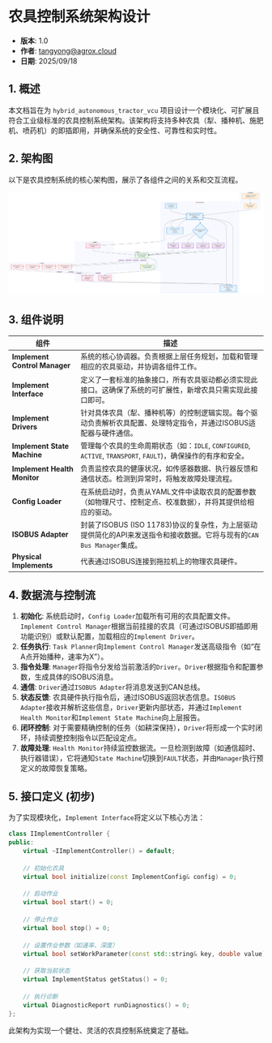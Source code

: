 # 农具控制系统架构设计

- **版本**: 1.0
- **作者**: [tangyong@agrox.cloud](mailto:tangyong@agrox.cloud)
- **日期**: 2025/09/18

## 1. 概述

本文档旨在为 `hybrid_autonomous_tractor_vcu` 项目设计一个模块化、可扩展且符合工业级标准的农具控制系统架构。该架构将支持多种农具（犁、播种机、施肥机、喷药机）的即插即用，并确保系统的安全性、可靠性和实时性。

## 2. 架构图

以下是农具控制系统的核心架构图，展示了各组件之间的关系和交互流程。

![image](https://github.com/qwagrox/hybrid_autonomous_tractor_vcu/blob/main/img/implement_control_architecture_diagram.png)

## 3. 组件说明

| 组件                            | 描述                                                                                |
| ----------------------------- | --------------------------------------------------------------------------------- |
| **Implement Control Manager** | 系统的核心协调器。负责根据上层任务规划，加载和管理相应的农具驱动，并协调各组件工作。                                        |
| **Implement Interface**       | 定义了一套标准的抽象接口，所有农具驱动都必须实现此接口。这确保了系统的可扩展性，新增农具只需实现此接口即可。                            |
| **Implement Drivers**         | 针对具体农具（犁、播种机等）的控制逻辑实现。每个驱动负责解析农具配置、处理特定指令，并通过ISOBUS适配器与硬件通信。                      |
| **Implement State Machine**   | 管理每个农具的生命周期状态（如：`IDLE`, `CONFIGURED`, `ACTIVE`, `TRANSPORT`, `FAULT`)，确保操作的有序和安全。 |
| **Implement Health Monitor**  | 负责监控农具的健康状况，如传感器数据、执行器反馈和通信状态。检测到异常时，将触发故障处理流程。                                   |
| **Config Loader**             | 在系统启动时，负责从YAML文件中读取农具的配置参数（如物理尺寸、控制定点、校准数据），并将其提供给相应的驱动。                          |
| **ISOBUS Adapter**            | 封装了ISOBUS (ISO 11783)协议的复杂性，为上层驱动提供简化的API来发送指令和接收数据。它将与现有的`CAN Bus Manager`集成。    |
| **Physical Implements**       | 代表通过ISOBUS连接到拖拉机上的物理农具硬件。                                                         |

## 4. 数据流与控制流

1. **初始化**: 系统启动时，`Config Loader`加载所有可用的农具配置文件。`Implement Control Manager`根据当前挂接的农具（可通过ISOBUS即插即用功能识别）或默认配置，加载相应的`Implement Driver`。
2. **任务执行**: `Task Planner`向`Implement Control Manager`发送高级指令（如“在A点开始播种，速率为X”）。
3. **指令处理**: `Manager`将指令分发给当前激活的`Driver`。`Driver`根据指令和配置参数，生成具体的ISOBUS消息。
4. **通信**: `Driver`通过`ISOBUS Adapter`将消息发送到CAN总线。
5. **状态反馈**: 农具硬件执行指令后，通过ISOBUS返回状态信息。`ISOBUS Adapter`接收并解析这些信息，`Driver`更新内部状态，并通过`Implement Health Monitor`和`Implement State Machine`向上层报告。
6. **闭环控制**: 对于需要精确控制的任务（如耕深保持），`Driver`将形成一个实时闭环，持续调整控制指令以匹配设定点。
7. **故障处理**: `Health Monitor`持续监控数据流。一旦检测到故障（如通信超时、执行器错误），它将通知`State Machine`切换到`FAULT`状态，并由`Manager`执行预定义的故障恢复策略。

## 5. 接口定义 (初步)

为了实现模块化，`Implement Interface`将定义以下核心方法：

```cpp
class IImplementController {
public:
    virtual ~IImplementController() = default;

    // 初始化农具
    virtual bool initialize(const ImplementConfig& config) = 0;

    // 启动作业
    virtual bool start() = 0;

    // 停止作业
    virtual bool stop() = 0;

    // 设置作业参数（如速率、深度）
    virtual bool setWorkParameter(const std::string& key, double value) = 0;

    // 获取当前状态
    virtual ImplementStatus getStatus() = 0;

    // 执行诊断
    virtual DiagnosticReport runDiagnostics() = 0;
};
```

此架构为实现一个健壮、灵活的农具控制系统奠定了基础。
